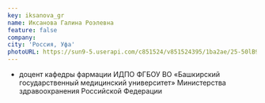 ```yaml
---
key: iksanova_gr
name: Иксанова Галина Роэлевна 
feature: false
company: 
city: 'Россия, Уфа'
photoURL: https://sun9-5.userapi.com/c851524/v851524395/1ba2ae/25-50lB9T3U.jpg
---
```


- доцент кафедры фармации ИДПО ФГБОУ ВО «Башкирский государственный медицинский университет» Министерства здравоохранения Российской Федерации